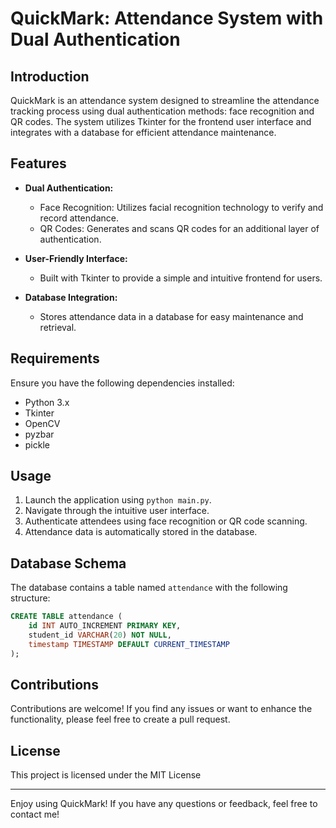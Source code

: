 # QuickMark: Attendance System with Dual Authentication

## Introduction

QuickMark is an attendance system designed to streamline the attendance tracking process using dual authentication methods: face recognition and QR codes. The system utilizes Tkinter for the frontend user interface and integrates with a database for efficient attendance maintenance.

## Features

- **Dual Authentication:**
  - Face Recognition: Utilizes facial recognition technology to verify and record attendance.
  - QR Codes: Generates and scans QR codes for an additional layer of authentication.

- **User-Friendly Interface:**
  - Built with Tkinter to provide a simple and intuitive frontend for users.

- **Database Integration:**
  - Stores attendance data in a database for easy maintenance and retrieval.

## Requirements

Ensure you have the following dependencies installed:

- Python 3.x
- Tkinter
- OpenCV 
- pyzbar
- pickle

## Usage

1. Launch the application using `python main.py`.
2. Navigate through the intuitive user interface.
3. Authenticate attendees using face recognition or QR code scanning.
4. Attendance data is automatically stored in the database.

## Database Schema

The database contains a table named `attendance` with the following structure:

```sql
CREATE TABLE attendance (
    id INT AUTO_INCREMENT PRIMARY KEY,
    student_id VARCHAR(20) NOT NULL,
    timestamp TIMESTAMP DEFAULT CURRENT_TIMESTAMP
);
```

## Contributions

Contributions are welcome! If you find any issues or want to enhance the functionality, please feel free to create a pull request.

## License

This project is licensed under the MIT License

---

Enjoy using QuickMark! If you have any questions or feedback, feel free to contact me!
